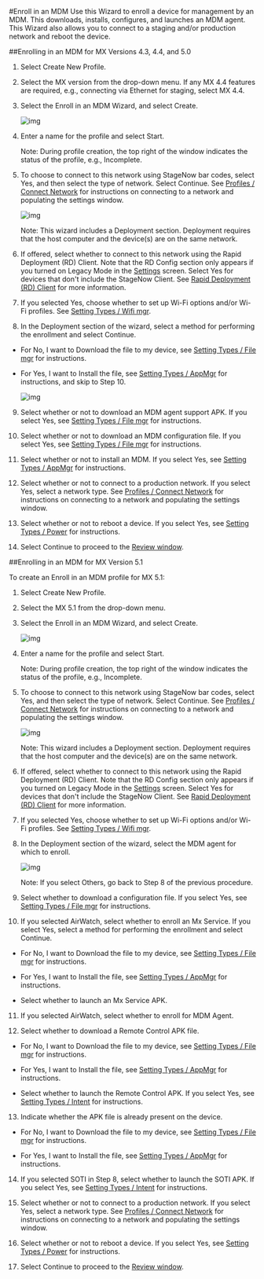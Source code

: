 #Enroll in an MDM
Use this Wizard to enroll a device for management by an MDM.  This downloads, installs, configures, and launches an MDM agent.  This Wizard also allows you to connect to a staging and/or production network and reboot the device. 

##Enrolling in an MDM for MX Versions 4.3, 4.4, and 5.0

1. Select Create New Profile.

2. Select the MX version from the drop-down menu. If any MX 4.4 features are required, e.g., connecting via Ethernet for staging, select MX 4.4.

3. Select the Enroll in an MDM Wizard, and select Create.

    ![img](images/profiles/enrollmdm_name.jpg)

4. Enter a name for the profile and select Start.

    Note: During profile creation, the top right of the window indicates the status of the profile, e.g., Incomplete.

5. To choose to connect to this network using StageNow bar codes, select Yes, and then select the type of network. Select Continue. See [Profiles / Connect Network](../Profiles/ConnectNetwork) for instructions on connecting to a network and populating the settings window.

    ![img](images/profiles/enrollmdm2.jpg)

    Note: This wizard includes a Deployment section. Deployment requires that the host computer and the device(s) are on the same network. 

6. If offered, select whether to connect to this network using the Rapid Deployment (RD) Client. Note that the RD Config section only appears if you turned on Legacy Mode in the [Settings](../gettingstarted?Settings) screen. Select Yes for devices that don't include the StageNow Client. See [Rapid Deployment (RD) Client](../stageclient?Rapid%20Deployment%20Client) for more information.

7. If you selected Yes, choose whether to set up Wi-Fi options and/or Wi-Fi profiles. See [Setting Types / Wifi mgr](../csp/wifi).

8. In the Deployment section of the wizard, select a method for performing the enrollment and select Continue.
* For No, I want to Download the file to my device, see [Setting Types / File mgr](../csp/file) for instructions.
* For Yes, I want to Install the file, see [Setting Types / AppMgr](../csp/app) for instructions, and skip to Step 10.

    ![img](images/profiles/enrollmdm_method.jpg)

9. Select whether or not to download an MDM agent support APK. If you select Yes, see [Setting Types / File mgr](../csp/file) for instructions. 

10. Select whether or not to download an MDM configuration file. If you select Yes, see [Setting Types / File mgr](../csp/file) for instructions.

11. Select whether or not to install an MDM. If you select Yes, see [Setting Types / AppMgr](../csp/app) for instructions.

12. Select whether or not to connect to a production network. If you select Yes, select a network type.  See [Profiles / Connect Network](../Profiles/ConnectNetwork) for instructions on connecting to a network and populating the settings window.

13. Select whether or not to reboot a device. If you select Yes, see [Setting Types / Power](../csp/power) for instructions.

14. Select Continue to proceed to the [Review window](../stagingprofiles?Review).


##Enrolling in an MDM for MX Version 5.1

To create an Enroll in an MDM profile for MX 5.1:

1. Select Create New Profile.

2. Select the MX 5.1 from the drop-down menu. 

3. Select the Enroll in an MDM Wizard, and select Create.

    ![img](images/profiles/enrollmdm_name.jpg)

4. Enter a name for the profile and select Start.

    Note: During profile creation, the top right of the window indicates the status of the profile, e.g., Incomplete.

5. To choose to connect to this network using StageNow bar codes, select Yes, and then select the type of network. Select Continue. See [Profiles / Connect Network](../Profiles/ConnectNetwork) for instructions on connecting to a network and populating the settings window.

    ![img](images/profiles/enrollmdm2.jpg)

    Note: This wizard includes a Deployment section. Deployment requires that the host computer and the device(s) are on the same network. 

6. If offered, select whether to connect to this network using the Rapid Deployment (RD) Client. Note that the RD Config section only appears if you turned on Legacy Mode in the [Settings](../gettingstarted?Settings) screen. Select Yes for devices that don't include the StageNow Client. See [Rapid Deployment (RD) Client](../stageclient?Rapid%20Deployment%20Client) for more information.

7. If you selected Yes, choose whether to set up Wi-Fi options and/or Wi-Fi profiles. See [Setting Types / Wifi mgr](../csp/wifi).

8. In the Deployment section of the wizard, select the MDM agent for which to enroll.

    ![img](images/profiles/enrollmdm_agent.jpg)

    Note: If you select Others, go back to Step 8 of the previous procedure. 

9. Select whether to download a configuration file. If you select Yes, see [Setting Types / File mgr](../csp/file) for instructions.

10. If you selected AirWatch, select whether to enroll an Mx Service. If you select Yes, select a method for performing the enrollment and select Continue.

* For No, I want to Download the file to my device, see [Setting Types / File mgr](../csp/file) for instructions.

* For Yes, I want to Install the file, see [Setting Types / AppMgr](../csp/app) for instructions.

* Select whether to launch an Mx Service APK.

11. If you selected AirWatch, select whether to enroll for MDM Agent. 

12. Select whether to download a Remote Control APK file.

* For No, I want to Download the file to my device, see [Setting Types / File mgr](../csp/file) for instructions.

* For Yes, I want to Install the file, see [Setting Types / AppMgr](../csp/app) for instructions.

* Select whether to launch the Remote Control APK. If you select Yes, see [Setting Types / Intent](../csp/intent) for instructions.

13. Indicate whether the APK file is already present on the device.

* For No, I want to Download the file to my device, see [Setting Types / File mgr](../csp/file) for instructions.

* For Yes, I want to Install the file, see [Setting Types / AppMgr](../csp/app) for instructions.

14. If you selected SOTI in Step 8, select whether to launch the SOTI APK.  If you select Yes, see [Setting Types / Intent](../csp/intent) for instructions.

15. Select whether or not to connect to a production network. If you select Yes, select a network type.  See [Profiles / Connect Network](../Profiles/ConnectNetwork) for instructions on connecting to a network and populating the settings window.

16. Select whether or not to reboot a device. If you select Yes, see [Setting Types / Power](../csp/power) for instructions.

17. Select Continue to proceed to the [Review window](../stagingprofiles?Review).